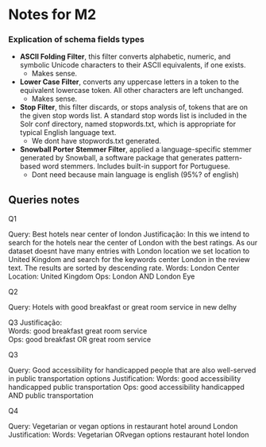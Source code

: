 # Notes for M2

### Explication of schema fields types

- __ASCII Folding Filter__, this filter converts alphabetic, numeric, and symbolic Unicode characters to their ASCII equivalents, if one exists.
    - Makes sense.
- __Lower Case Filter__, converts any uppercase letters in a token to the equivalent lowercase token. All other characters are left unchanged.
    - Makes sense.
- __Stop Filter__, this filter discards, or stops analysis of, tokens that are on the given stop words list. A standard stop words list is included in the Solr conf directory, named stopwords.txt, which is appropriate for typical English language text.
    - We dont have stopwords.txt generated.
- __Snowball Porter Stemmer Filter__, applied a language-specific stemmer generated by Snowball, a software package that generates pattern-based word stemmers. Includes built-in support for Portuguese.
    - Dont need because main language is english (95%? of english)

## Queries notes

Q1

Query: Best hotels near center of london
Justificação: In this we intend to search for the hotels near the center of London with the best ratings. As our dataset doesnt have many entries with London location we set location to United Kingdom and search for the keywords center London in the review text. The results are sorted by descending rate.
Words: London Center
Location: United Kingdom
Ops: London AND London Eye

Q2

Query: Hotels with good breakfast or great room service in new delhy<br>

Q3
Justificação: <br>
Words: good breakfast great room service <br>
Ops: good breakfast OR great room service <br>

Q3

Query: Good accessibility for handicapped people that are also well-served in public transportation options
Justification:
Words: good accessibility handicapped public transportation
Ops: good accessibility handicapped AND public transportation

Q4

Query: Vegetarian or vegan options in restaurant hotel around London
Justification:
Words: Vegetarian ORvegan options restaurant hotel london